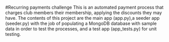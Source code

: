 #Recurring payments challenge
This is an automated payment process that charges club members their membership, applying the discounts they may have.
The contents of this project are the main app (app.py),a seeder app (seeder.py) with the job of populating a MongoDB database with sample data in order to test the processes, and a test app (app_tests.py) for unit testing.
